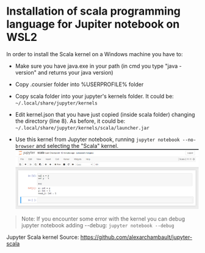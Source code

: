# Installation of scala programming language for Jupiter notebook on WSL2

In order to install the Scala kernel on a Windows machine you have to:

- Make sure you have java.exe in your path (in cmd you type "java -version" and returns your java version)

- Copy .coursier folder into %USERPROFILE% folder

- Copy scala folder into your jupyter's kernels folder. It could be: `~/.local/share/jupyter/kernels`

- Edit kernel.json that you have just copied (inside scala folder) changing the directory (line 8). As before, it could be: `~/.local/share/jupyter/kernels/scala/launcher.jar`

- Use this kernel from Jupyter notebook, running `jupyter notebook --no-browser` and selecting the "Scala" kernel.
![scala_notebook](./img/scala_notebook.png)

> Note: If you encounter some error with the kernel you can debug jupyter notebook adding --debug: `jupyter notebook --debug`

Jupyter Scala kernel Source: https://github.com/alexarchambault/jupyter-scala